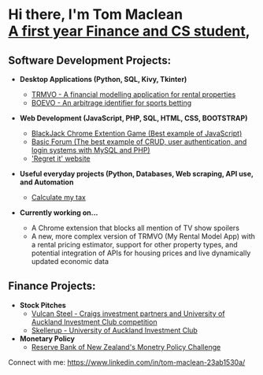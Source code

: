 <h1>Hi there, I'm Tom Maclean <br/><a href="https://www.linkedin.com/in/tom-maclean-23ab1530a/">A first year Finance and CS student</a>, </h1>

<h2>Software Development Projects:</h2>

- <b>Desktop Applications (Python, SQL, Kivy, Tkinter)</b>
  - [TRMVO - A financial modelling application for rental properties](https://github.com/joshmadakor1/Algorithms-Practice)
  - [BOEVO - An arbitrage identifier for sports betting](https://github.com/Tom4257644/BOEVO)

- <b>Web Development (JavaScript, PHP, SQL, HTML, CSS, BOOTSTRAP) </b>
  - [BlackJack Chrome Extention Game (Best example of JavaScript)](https://github.com/Tom4257644/blackjackChromeExtension)
  - [Basic Forum (The best example of CRUD, user authentication, and login systems with MySQL and PHP)](https://github.com/joshmadakor1/Algorithms-Practice)
  - ['Regret it' website](https://github.com/joshmadakor1/Algorithms-Practice)
- <b>Useful everyday projects (Python, Databases, Web scraping, API use, and Automation </b>
  - [Calculate my tax](https://github.com/joshmadakor1/Algorithms-Practice)
- <b>Currently working on... </b>
  - A Chrome extension that blocks all mention of TV show spoilers
  - A new, more complex version of TRMVO (My Rental Model App) with a rental pricing estimator, support for other property types, and potential integration of APIs for housing prices and live dynamically updated economic data
 
<h2>Finance Projects:</h2>

- <b>Stock Pitches</b>
  - [Vulcan Steel - Craigs investment partners and University of Auckland Investment Club competition](https://github.com/joshmadakor1/Algorithms-Practice)
  - [Skellerup - University of Auckland Investment Club](https://github.com/joshmadakor1/Algorithms-Practice)
- <b>Monetary Policy</b>
  - [Reserve Bank of New Zealand's Monetry Policy Challenge](https://github.com/joshmadakor1/Algorithms-Practice)


Connect with me:
https://www.linkedin.com/in/tom-maclean-23ab1530a/
